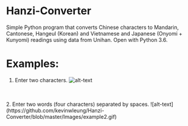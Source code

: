 # Hanzi-Converter
Simple Python program that converts Chinese characters to Mandarin, Cantonese, Hangeul (Korean) and Vietnamese and Japanese (Onyomi + Kunyomi) readings using data from Unihan. Open with Python 3.6.

# Examples:
1. Enter two characters.
![alt-text](https://github.com/kevinwleung/Hanzi-Converter/blob/master/Images/example1.gif)
<br>
<br> 
2. Enter two words (four characters) separated by spaces.
![alt-text](https://github.com/kevinwleung/Hanzi-Converter/blob/master/Images/example2.gif)
